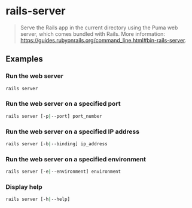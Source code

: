 # rails-server

> Serve the Rails app in the current directory using the Puma web server, which comes bundled with Rails. More information: <https://guides.rubyonrails.org/command_line.html#bin-rails-server>.

## Examples

### Run the web server

```bash
rails server
```

### Run the web server on a specified port

```bash
rails server [-p|--port] port_number
```

### Run the web server on a specified IP address

```bash
rails server [-b|--binding] ip_address
```

### Run the web server on a specified environment

```bash
rails server [-e|--environment] environment
```

### Display help

```bash
rails server [-h|--help]
```
